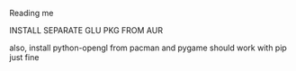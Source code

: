 Reading me

INSTALL SEPARATE GLU PKG FROM AUR

also, install python-opengl from pacman and pygame should work with pip 
just fine
